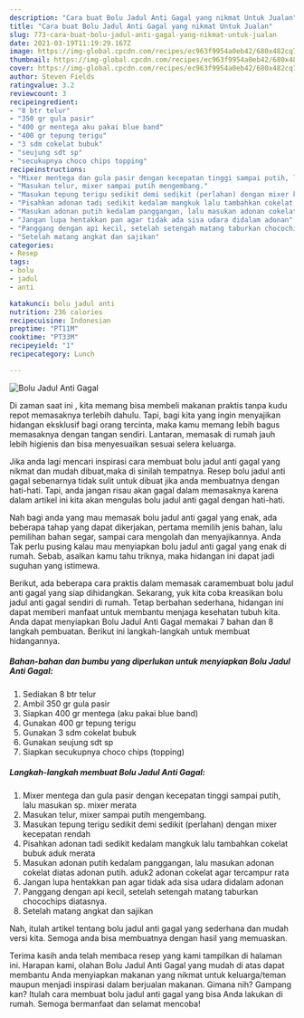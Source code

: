 ```yaml
---
description: "Cara buat Bolu Jadul Anti Gagal yang nikmat Untuk Jualan"
title: "Cara buat Bolu Jadul Anti Gagal yang nikmat Untuk Jualan"
slug: 773-cara-buat-bolu-jadul-anti-gagal-yang-nikmat-untuk-jualan
date: 2021-03-19T11:19:29.167Z
image: https://img-global.cpcdn.com/recipes/ec963f9954a0eb42/680x482cq70/bolu-jadul-anti-gagal-foto-resep-utama.jpg
thumbnail: https://img-global.cpcdn.com/recipes/ec963f9954a0eb42/680x482cq70/bolu-jadul-anti-gagal-foto-resep-utama.jpg
cover: https://img-global.cpcdn.com/recipes/ec963f9954a0eb42/680x482cq70/bolu-jadul-anti-gagal-foto-resep-utama.jpg
author: Steven Fields
ratingvalue: 3.2
reviewcount: 3
recipeingredient:
- "8 btr telur"
- "350 gr gula pasir"
- "400 gr mentega aku pakai blue band"
- "400 gr tepung terigu"
- "3 sdm cokelat bubuk"
- "seujung sdt sp"
- "secukupnya choco chips topping"
recipeinstructions:
- "Mixer mentega dan gula pasir dengan kecepatan tinggi sampai putih, lalu masukan sp. mixer merata"
- "Masukan telur, mixer sampai putih mengembang."
- "Masukan tepung terigu sedikit demi sedikit (perlahan) dengan mixer kecepatan rendah"
- "Pisahkan adonan tadi sedikit kedalam mangkuk lalu tambahkan cokelat bubuk aduk merata"
- "Masukan adonan putih kedalam panggangan, lalu masukan adonan cokelat diatas adonan putih. aduk2 adonan cokelat agar tercampur rata"
- "Jangan lupa hentakkan pan agar tidak ada sisa udara didalam adonan"
- "Panggang dengan api kecil, setelah setengah matang taburkan chocochips diatasnya."
- "Setelah matang angkat dan sajikan"
categories:
- Resep
tags:
- bolu
- jadul
- anti

katakunci: bolu jadul anti 
nutrition: 236 calories
recipecuisine: Indonesian
preptime: "PT11M"
cooktime: "PT33M"
recipeyield: "1"
recipecategory: Lunch

---
```



![Bolu Jadul Anti Gagal](https://img-global.cpcdn.com/recipes/ec963f9954a0eb42/680x482cq70/bolu-jadul-anti-gagal-foto-resep-utama.jpg)

Di zaman  saat ini , kita memang bisa membeli makanan praktis tanpa kudu repot memasaknya terlebih dahulu. Tapi, bagi kita yang ingin menyajikan hidangan eksklusif bagi orang tercinta, maka kamu memang lebih bagus memasaknya dengan tangan sendiri. Lantaran, memasak di rumah jauh lebih higienis dan bisa menyesuaikan sesuai selera keluarga.

Jika anda lagi mencari inspirasi cara membuat bolu jadul anti gagal yang nikmat dan mudah dibuat,maka di sinilah tempatnya. Resep bolu jadul anti gagal  sebenarnya tidak sulit untuk dibuat jika anda membuatnya dengan hati-hati. Tapi, anda jangan risau akan gagal dalam memasaknya 
karena dalam artikel ini kita akan mengulas bolu jadul anti gagal dengan hati-hati.  



Nah bagi anda yang mau memasak bolu jadul anti gagal yang enak, ada beberapa tahap yang dapat dikerjakan, pertama memilih jenis bahan, lalu pemilihan bahan segar, sampai cara mengolah dan menyajikannya. Anda Tak perlu pusing kalau mau menyiapkan bolu jadul anti gagal yang enak di rumah. Sebab, asalkan kamu  tahu triknya, maka hidangan ini dapat jadi suguhan yang istimewa.

Berikut, ada beberapa cara praktis  dalam memasak caramembuat bolu jadul anti gagal yang siap dihidangkan. Sekarang, yuk kita coba kreasikan bolu jadul anti gagal sendiri di rumah. Tetap berbahan sederhana, hidangan ini dapat memberi manfaat untuk membantu menjaga kesehatan tubuh kita. Anda dapat menyiapkan Bolu Jadul Anti Gagal memakai 7 bahan dan 8 langkah pembuatan. Berikut ini langkah-langkah untuk membuat hidangannya.

<!--inarticleads1-->

##### Bahan-bahan dan bumbu yang diperlukan untuk menyiapkan Bolu Jadul Anti Gagal:

1. Sediakan 8 btr telur
1. Ambil 350 gr gula pasir
1. Siapkan 400 gr mentega (aku pakai blue band)
1. Gunakan 400 gr tepung terigu
1. Gunakan 3 sdm cokelat bubuk
1. Gunakan seujung sdt sp
1. Siapkan secukupnya choco chips (topping)




<!--inarticleads2-->

##### Langkah-langkah membuat Bolu Jadul Anti Gagal:

1. Mixer mentega dan gula pasir dengan kecepatan tinggi sampai putih, lalu masukan sp. mixer merata
1. Masukan telur, mixer sampai putih mengembang.
1. Masukan tepung terigu sedikit demi sedikit (perlahan) dengan mixer kecepatan rendah
1. Pisahkan adonan tadi sedikit kedalam mangkuk lalu tambahkan cokelat bubuk aduk merata
1. Masukan adonan putih kedalam panggangan, lalu masukan adonan cokelat diatas adonan putih. aduk2 adonan cokelat agar tercampur rata
1. Jangan lupa hentakkan pan agar tidak ada sisa udara didalam adonan
1. Panggang dengan api kecil, setelah setengah matang taburkan chocochips diatasnya.
1. Setelah matang angkat dan sajikan




Nah, itulah artikel tentang  bolu jadul anti gagal  yang sederhana dan mudah versi kita. Semoga anda bisa membuatnya dengan hasil yang memuaskan. 

Terima kasih anda telah membaca resep yang kami tampilkan di halaman ini. Harapan kami, olahan  Bolu Jadul Anti Gagal yang mudah di atas dapat membantu Anda menyiapkan makanan yang nikmat untuk keluarga/teman maupun menjadi inspirasi dalam berjualan makanan. Gimana nih? Gampang kan? Itulah cara membuat bolu jadul anti gagal yang bisa Anda lakukan di rumah. Semoga bermanfaat dan selamat mencoba!

